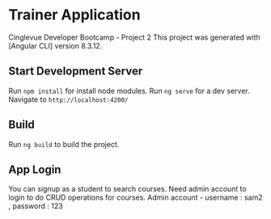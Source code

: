 # Trainer Application
Cinglevue Developer Bootcamp - Project 2
This project was generated with [Angular CLI] version 8.3.12.

## Start Development Server

Run `npm install` for install node modules.
Run `ng serve` for a dev server. 
Navigate to `http://localhost:4200/`

## Build
Run `ng build` to build the project.


## App Login
You can signup as a student to search courses.
Need admin account to login to do CRUD operations for courses.
Admin account - username : sam2 , password : 123